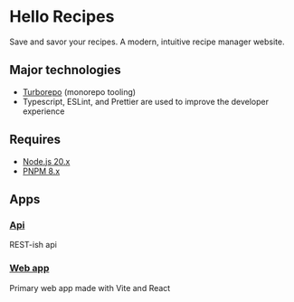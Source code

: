 # Hello Recipes

Save and savor your recipes. A modern, intuitive recipe manager website.

## Major technologies

- [Turborepo](https://turbo.build/repo) (monorepo tooling)
- Typescript, ESLint, and Prettier are used to improve the developer experience

## Requires

- [Node.js 20.x](https://nodejs.org/en/)
- [PNPM 8.x](https://pnpm.io/)

## Apps

### [Api](/apps/api/)

REST-ish api

### [Web app](/apps/web-app/)

Primary web app made with Vite and React
